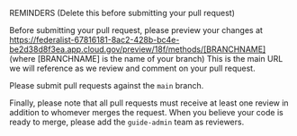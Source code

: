 REMINDERS (Delete this before submitting your pull request)

Before submitting your pull request, please preview your changes at  https://federalist-67816181-8ac2-428b-bc4e-be2d38d8f3ea.app.cloud.gov/preview/18f/methods/[BRANCHNAME] (where [BRANCHNAME] is the name of your branch) This is the main URL we will reference as we review and comment on your pull request.

Please submit pull requests against the `main` branch.

Finally, please note that all pull requests must receive at least one review in addition to whomever merges the request. When you believe your code is ready to merge, please add the `guide-admin` team as reviewers.
